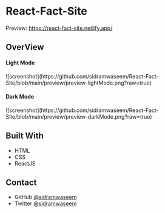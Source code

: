# React-Fact-Site
Preview: https://react-fact-site.netlify.app/

<h2>OverView</h2>

<h4>Light Mode</h4>
![screenshot](https://github.com/sidramwaseem/React-Fact-Site/blob/main/preview/preview-lightMode.png?raw=true)


<h4>Dark Mode</h4>
![screenshot](https://github.com/sidramwaseem/React-Fact-Site/blob/main/preview/preview-darkMode.png?raw=true)


## Built With
<ul>
<li>HTML</li>
<li>CSS</li>
<li>ReactJS</li>
</ul>

## Contact
- GitHub [@sidramwaseem](https://github.com/sidramwaseem)
- Twitter [@sidramwaseem](https://twitter.com/sidramwaseem)
